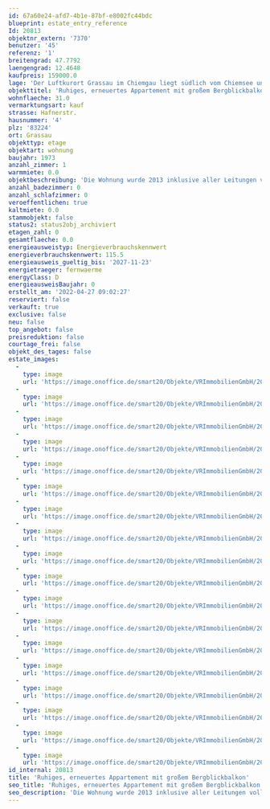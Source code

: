 ```yaml
---
id: 67a60e24-afd7-4b1e-87bf-e8002fc44bdc
blueprint: estate_entry_reference
Id: 20813
objektnr_extern: '7370'
benutzer: '45'
referenz: '1'
breitengrad: 47.7792
laengengrad: 12.4648
kaufpreis: 159000.0
lage: 'Der Luftkurort Grassau im Chiemgau liegt südlich vom Chiemsee und ist das Zentrum vom beliebten Achental mit bester Versorgung in vielerlei Hinsicht *** Nur wenige Gehminuten zu großen Supermärkten und zum erholsamen Achendamm *** Ganz nahe u.a. auch: 18-Loch-Golfplatz, viele Wander- und Radwege z.B. im Naturschutzgebiet Kendlmühlfilzn, der Reifinger Badesee, die Hochplatten-Sesselliftbahn usw. *** Das Haus mit Gemeinschafts-Garten liegt ruhig und hat 62 Wohneinheiten *** Das Appartement befindet sich im 1. OG mit neuem Lift und bietet vom geräumigen, gut geschützten Loggia-Ostbalkon einen schönen Blick ins Grüne bis in die Berge'
objekttitel: 'Ruhiges, erneuertes Appartement mit großem Bergblickbalkon'
wohnflaeche: 31.0
vermarktungsart: kauf
strasse: Hafnerstr.
hausnummer: '4'
plz: '83224'
ort: Grassau
objekttyp: etage
objektart: wohnung
baujahr: 1973
anzahl_zimmer: 1
warmmiete: 0.0
objektbeschreibung: 'Die Wohnung wurde 2013 inklusive aller Leitungen vollständig saniert und hochwertig eingerichtet (alles inkl. Einbauküche im Preis enthalten). 2014 wurde das Dach neu gedeckt und gedämmt. Aktuell wurden/werden ein/e Wasserenthärtungsanlage, Frischwasserstationen und ein neuer Lift eingebaut *** Bodenbelag aus Eiche *** Elektr. Fußbodenheizung im Bad mit großzügiger, fast schwellenfreier Dusche mit Glasfalttür *** Praktischer Einbauschrank in der Diele *** Schwimmbad, Sauna und Naturfernwärme im Haus, wie auch ein Wasch-/Trocken-/Tischtennis-, Ski- und Fahrradraum *** Kellerabteil *** Kfz-Stellplatz *** Hausgeld mtl. 144,- € inkl. Rücklage *** Zweitwohnsitz (die Steuer wäre 710,- € im Jahr) oder/und Vermietung an Gäste möglich'
anzahl_badezimmer: 0
anzahl_schlafzimmer: 0
veroeffentlichen: true
kaltmiete: 0.0
stammobjekt: false
status2: status2obj_archiviert
etagen_zahl: 0
gesamtflaeche: 0.0
energieausweistyp: Energieverbrauchskennwert
energieverbrauchskennwert: 115.5
energieausweis_gueltig_bis: '2027-11-23'
energietraeger: fernwaerme
energyClass: D
energieausweisBaujahr: 0
erstellt_am: '2022-04-27 09:02:27'
reserviert: false
verkauft: true
exclusive: false
neu: false
top_angebot: false
preisreduktion: false
courtage_frei: false
objekt_des_tages: false
estate_images:
  -
    type: image
    url: 'https://image.onoffice.de/smart20/Objekte/VRImmobilienGmbH/20813/9ba94c08-32c5-4db2-979b-46b08a554512.jpg'
  -
    type: image
    url: 'https://image.onoffice.de/smart20/Objekte/VRImmobilienGmbH/20813/9e813a8f-b129-444a-ba27-14015e12e725.jpg'
  -
    type: image
    url: 'https://image.onoffice.de/smart20/Objekte/VRImmobilienGmbH/20813/c32f9196-05aa-49ef-a24e-1d66dd1276c8.jpg'
  -
    type: image
    url: 'https://image.onoffice.de/smart20/Objekte/VRImmobilienGmbH/20813/15107abc-7af0-4e61-ab2f-1ac0faa7424d.jpg'
  -
    type: image
    url: 'https://image.onoffice.de/smart20/Objekte/VRImmobilienGmbH/20813/b37db730-ea95-4c99-af87-fc152be77768.jpg'
  -
    type: image
    url: 'https://image.onoffice.de/smart20/Objekte/VRImmobilienGmbH/20813/3da551a0-b358-4f78-8c68-0cb328aa7cab.jpg'
  -
    type: image
    url: 'https://image.onoffice.de/smart20/Objekte/VRImmobilienGmbH/20813/5be3edac-ffe3-48a5-b926-935e987c85aa.jpg'
  -
    type: image
    url: 'https://image.onoffice.de/smart20/Objekte/VRImmobilienGmbH/20813/83be3802-3109-4d20-ad52-25ad23942d94.jpg'
  -
    type: image
    url: 'https://image.onoffice.de/smart20/Objekte/VRImmobilienGmbH/20813/54426919-f956-4960-a488-69ed54d51ba2.jpg'
  -
    type: image
    url: 'https://image.onoffice.de/smart20/Objekte/VRImmobilienGmbH/20813/6606a409-2b16-43de-8a2f-c9a1f093ad6b.jpg'
  -
    type: image
    url: 'https://image.onoffice.de/smart20/Objekte/VRImmobilienGmbH/20813/43acdb60-62e1-4c76-a5d3-fef1fee1886e.jpg'
  -
    type: image
    url: 'https://image.onoffice.de/smart20/Objekte/VRImmobilienGmbH/20813/fbcf8ca5-5065-43f1-9680-8def862f1ff9.jpg'
  -
    type: image
    url: 'https://image.onoffice.de/smart20/Objekte/VRImmobilienGmbH/20813/98eff4ea-9a22-4ce8-b362-d2065cac651c.jpg'
  -
    type: image
    url: 'https://image.onoffice.de/smart20/Objekte/VRImmobilienGmbH/20813/3c090f01-b677-42c3-a7cd-fcf2a8fc086d.jpg'
  -
    type: image
    url: 'https://image.onoffice.de/smart20/Objekte/VRImmobilienGmbH/20813/68051373-829d-4341-9182-c9bb171f1abf.jpg'
  -
    type: image
    url: 'https://image.onoffice.de/smart20/Objekte/VRImmobilienGmbH/20813/68bd42b2-3b3d-43c9-a8a2-dec0e744cd4e.jpg'
  -
    type: image
    url: 'https://image.onoffice.de/smart20/Objekte/VRImmobilienGmbH/20813/5e1bafbe-498c-4129-8b0f-931b323f3364.jpg'
  -
    type: image
    url: 'https://image.onoffice.de/smart20/Objekte/VRImmobilienGmbH/20813/fddbab6c-1d98-4d17-8443-668d483b90bd.jpg'
id_internal: 20813
title: 'Ruhiges, erneuertes Appartement mit großem Bergblickbalkon'
seo_title: 'Ruhiges, erneuertes Appartement mit großem Bergblickbalkon'
seo_description: 'Die Wohnung wurde 2013 inklusive aller Leitungen vollständig saniert und hochwertig eingerichtet (alles inkl. Einbauküche im Preis enthalten). 2014 wurde das '
---
```

